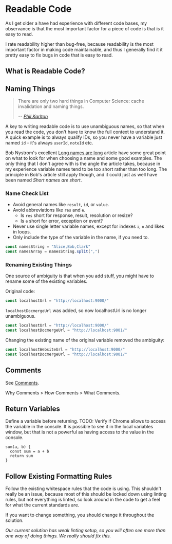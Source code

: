 # Readable Code

As I get older a have had experience with different code bases, my observance is that the most important factor for a piece of code is that is it easy to read.

I rate readability higher than bug-free, because readability is the most important factor in making code maintainable, and thus I generally find it it pretty easy to fix bugs in code that is easy to read.

## What is Readable Code?

## Naming Things

> There are only two hard things in Computer Science: cache invalidation and naming things.
>
> -- *[Phil Karlton][1]*

[1]:https://martinfowler.com/bliki/TwoHardThings.html

A key to writing readable code is to use unambiguous names, so that when you read the code, you don't have to know the full context to understand it. A quick example is to always qualify IDs, so you never have a variable just named `id` - it's always `userId`, `noteId` etc.

Bob Nystrom's excellent [Long names are long](http://journal.stuffwithstuff.com/2016/06/16/long-names-are-long/) article have some great point on what to look for when choosing a name and some good examples. The only thing that I don't agree with is the angle the article takes, because in my experience variable names tend to be too short rather than too long. The principle in Bob's article still apply though, and it could just as well have been named *Short names are short*.

### Name Check List

* Avoid general names like `result`, `id`, or `value`.
* Avoid abbreviations like `res` and `e`.
  * Is `res` short for response, result, resolution or resize?
  * Is `e` short for error, exception or event?
* Never use single letter variable names, except for indexes `i`, `n` and likes in loops.
* Only include the type of the variable in the name, if you need to.

```typescript
const namesString = "Alice,Bob,Clark"
const namesArray = namesString.split(",")
```

### Renaming Existing Things

One source of ambiguity is that when you add stuff, you might have to rename some of the existing variables.

Original code:

```typescript
const localhostUrl = "http://localhost:9000/"
```

`localhostDocmergeUrl` was added, so now localhostUrl is no longer unambiguous.

```typescript
const localhostUrl = "http://localhost:9000/"
const localhostDocmergeUrl = "http://localhost:9001/"
```

Changing the existing name of the original variable removed the ambiguity:

```typescript
const localhostWebsiteUrl = "http://localhost:9000/"
const localhostDocmergeUrl = "http://localhost:9001/"
```

## Comments

See [Comments](comments.md).

Why Comments > How Comments > What Comments.

## Return Variables

Define a variable before returning. TODO: Verify if Chrome allows to access the variable in the console. It is possible to see it in the local variables window, but that is not a powerful as having access to the value in the console.

    sum(a, b) {
      const sum = a + b
      return sum
    }

## Follow Existing Formatting Rules

Follow the existing whitespace rules that the code is using. This shouldn't really be an issue, because most of this should be locked down using linting rules, but not everything is linted, so look around in the code to get a feel for what the current standards are.

If you want to change something, you should change it throughout the solution.

*Our current solution has  weak linting setup, so you will often see more than one way of doing things. We really should fix this.*
